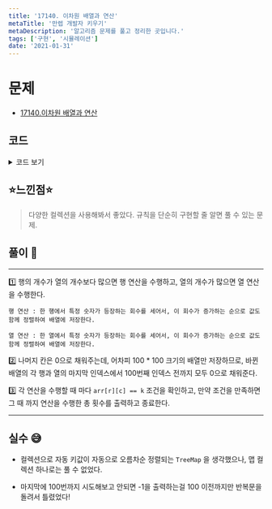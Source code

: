 ```yaml
---
title: '17140. 이차원 배열과 연산'
metaTitle: '만렙 개발자 키우기'
metaDescription: '알고리즘 문제를 풀고 정리한 곳입니다.'
tags: ['구현', '시뮬레이션']
date: '2021-01-31'
---
```


# 문제

- [17140.이차원 배열과 연산](https://www.acmicpc.net/problem/17140)

## 코드

<details><summary> 코드 보기 </summary>

```java
import java.io.BufferedReader;
import java.io.IOException;
import java.io.InputStreamReader;
import java.util.*;

class Pair implements Comparable<Pair>{
    int num, cnt;

    public Pair(int cnt, int num) {
        this.num = num;
        this.cnt = cnt;
    }

    @Override
    public int compareTo(Pair o) {
        if(this.cnt == o.cnt) return this.num - o.num;
        return this.cnt - o.cnt;
    }
}
public class Q17140 {
    static int r, c, k, arr[][]=new int[101][101], rowMax = 3, colMax = 3;

    public static void main(String[] args) throws IOException {
        init();
        solution();
    }

    private static void solution() {
        int time = 0, row = 3, col = 3;
        for (int i = 0; i <= 100; i++) {
            row = Math.min(rowMax, 100);
            col = Math.min(colMax, 100);
            if(arr[r][c] == k){
                System.out.println(i);
                return;
            }
            if(row >= col) operationR(row, col); // R 연산
            else operationC(row, col); // C 연산
        }
        System.out.println(-1);
    }

    private static void operationR(int row, int col) {
        PriorityQueue<Pair> pq = new PriorityQueue<>(); // cnt, num

        for (int i = 0; i < row; i++) {
            Map<Integer, Integer> map = new HashMap<>(); // num, cnt
            for (int j = 0; j < col; j++) {
                if(arr[i][j] == 0) continue;
                if (map.containsKey(arr[i][j])) map.put(arr[i][j], map.get(arr[i][j]) + 1);
                else map.put(arr[i][j], 1);
            }
            for (Map.Entry<Integer, Integer> entry : map.entrySet()) {
                pq.add(new Pair(entry.getValue(), entry.getKey()));
            }
            int j = 0;
            while (!pq.isEmpty() && j + 1 < 100) {
                Pair p = pq.poll();
                arr[i][j++] = p.num;
                arr[i][j++] = p.cnt;
            }

            colMax = Math.max(colMax, j);
            for (int l = j; l < 100; l++) arr[i][l] = 0;
        }
    }

    private static void operationC(int row, int col) {
        PriorityQueue<Pair> pq = new PriorityQueue<>(); // cnt, num

        for (int i = 0; i < col; i++) {
            Map<Integer, Integer> map = new HashMap<>(); // num, cnt
            for (int j = 0; j < row; j++) {
                if(arr[j][i] == 0) continue;
                if (map.containsKey(arr[j][i])) map.put(arr[j][i], map.get(arr[j][i]) + 1);
                else map.put(arr[j][i], 1);
            }
            for (Map.Entry<Integer, Integer> entry : map.entrySet()) {
                pq.add(new Pair(entry.getValue(), entry.getKey()));
            }
            int j = 0;
            while (!pq.isEmpty() && j + 1 < 100) {
                Pair p = pq.poll();
                arr[j++][i] = p.num;
                arr[j++][i] = p.cnt;
            }

            rowMax = Math.max(rowMax, j);
            for (int l = j; l < 100; l++) arr[l][i] = 0;
        }
    }

    private static void init() throws IOException {
        BufferedReader br = new BufferedReader(new InputStreamReader(System.in));
        StringTokenizer st = new StringTokenizer(br.readLine());
        r = Integer.parseInt(st.nextToken()) - 1;
        c = Integer.parseInt(st.nextToken()) - 1;
        k = Integer.parseInt(st.nextToken());

        for (int i = 0; i < 3; i++) {
            st = new StringTokenizer(br.readLine());
            for (int j = 0; j < 3; j++)
                arr[i][j] = Integer.parseInt(st.nextToken());
        }
    }
}

```

</details>

## ⭐️느낀점⭐️

> 다양한 컬렉션을 사용해봐서 좋았다. 규칙을 단순히 구현할 줄 알면 풀 수 있는 문제.

## 풀이 📣

<hr/>

1️⃣ 행의 개수가 열의 개수보다 많으면 행 연산을 수행하고, 열의 개수가 많으면 열 연산을 수행한다.

    행 연산 : 한 행에서 특정 숫자가 등장하는 회수를 세어서, 이 회수가 증가하는 순으로 값도 함께 정렬하여 배열에 저장한다.

    열 연산 : 한 열에서 특정 숫자가 등장하는 회수를 세어서, 이 회수가 증가하는 순으로 값도 함께 정렬하여 배열에 저장한다.

2️⃣ 나머지 칸은 0으로 채워주는데, 어차피 100 \* 100 크기의 배열만 저장하므로, 바뀐 배열의 각 행과 열의 마지막 인덱스에서 100번째 인덱스 전까지 모두 0으로 채워준다.

3️⃣ 각 연산을 수행할 때 마다 `arr[r][c] == k` 조건을 확인하고, 만약 조건을 만족하면 그 때 까지 연산을 수행한 총 횟수를 출력하고 종료한다.

<hr/>

## 실수 😅

- 컬렉션으로 자동 키값이 자동으로 오름차순 정렬되는 `TreeMap` 을 생각했으나, 맵 컬렉션 하나로는 풀 수 없었다.

* 마지막에 100번까지 시도해보고 안되면 -1을 출력하는걸 100 이전까지만 반복문을 돌려서 틀렸었다!
